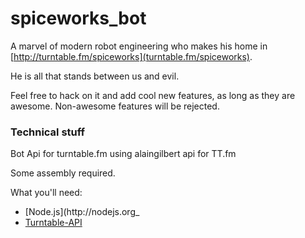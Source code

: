 spiceworks_bot
==============

A marvel of modern robot engineering who makes his home in [http://turntable.fm/spiceworks](turntable.fm/spiceworks).

He is all that stands between us and evil.

Feel free to hack on it and add cool new features, as long as they are awesome. Non-awesome features will be rejected.

### Technical stuff
Bot Api for turntable.fm using alaingilbert api for TT.fm

Some assembly required.

What you'll need:
* [Node.js](http://nodejs.org_
* [Turntable-API](https://github.com/alaingilbert/Turntable-API/)
